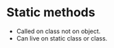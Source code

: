 Static methods
==============

- Called on class not on object.
- Can live on static class or class.

